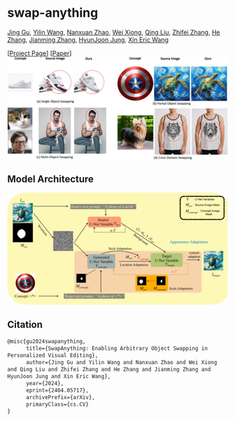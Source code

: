 # swap-anything

[Jing Gu](https://g-jing.github.io/), [Yilin Wang](https://yilinwang.org/), [Nanxuan Zhao](http://nxzhao.com/), [Wei Xiong](https://wxiong.me/), [Qing Liu](https://qliu24.github.io/), [Zhifei Zhang](https://zzutk.github.io/), [He Zhang](https://sites.google.com/site/hezhangsprinter/), [Jianming Zhang](https://cs-people.bu.edu/jmzhang/), [HyunJoon Jung](https://polaris79.wixsite.com/hjung), [Xin Eric Wang](https://eric-xw.github.io/)

[[Project Page](https://swap-anything.github.io/)] [[Paper](https://arxiv.org/abs/2404.05717)]
![Teaser figure](figures/teaser.png)

## Model Architecture
![Teaser figure](figures/pipeline.png)



## Citation


```
@misc{gu2024swapanything,
      title={SwapAnything: Enabling Arbitrary Object Swapping in Personalized Visual Editing}, 
      author={Jing Gu and Yilin Wang and Nanxuan Zhao and Wei Xiong and Qing Liu and Zhifei Zhang and He Zhang and Jianming Zhang and HyunJoon Jung and Xin Eric Wang},
      year={2024},
      eprint={2404.05717},
      archivePrefix={arXiv},
      primaryClass={cs.CV}
}
```